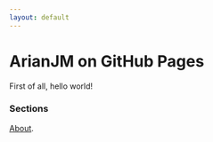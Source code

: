 ```yaml
---
layout: default
---
```

# ArianJM on GitHub Pages

First of all, hello world!

### Sections
[About](https://arianjm.github.io/about).